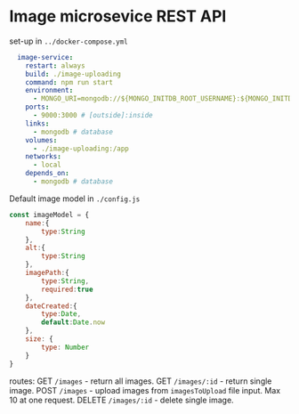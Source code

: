 # Image microsevice REST API

set-up in ```../docker-compose.yml```

```yml
  image-service:
    restart: always
    build: ./image-uploading
    command: npm run start
    environment:
      - MONGO_URI=mongodb://${MONGO_INITDB_ROOT_USERNAME}:${MONGO_INITDB_ROOT_PASSWORD}@mongodb:27017/${MONGO_INITDB_DATABASE}
    ports: 
      - 9000:3000 # [outside]:inside
    links: 
      - mongodb # database
    volumes: 
      - ./image-uploading:/app
    networks:
      - local
    depends_on: 
      - mongodb # database

```

Default image model in ```./config.js```

```js
const imageModel = {
    name:{
        type:String
    },
    alt:{
        type:String
    },
    imagePath:{
        type:String,
        required:true
    },
    dateCreated:{
        type:Date,
        default:Date.now
    },
    size: {
        type: Number
    }
}
```

routes:
GET ```/images``` - return all images.
GET ```/images/:id``` - return single image.
POST ```/images``` - upload images from ```imagesToUpload``` file input. Max 10 at one request.
DELETE ```/images/:id``` - delete single image.
